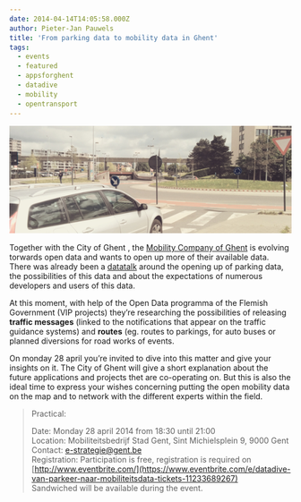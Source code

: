 ```yaml
---
date: 2014-04-14T14:05:58.000Z
author: Pieter-Jan Pauwels
title: 'From parking data to mobility data in Ghent'
tags:
  - events
  - featured
  - appsforghent
  - datadive
  - mobility
  - opentransport
---
```


[![IMG_20140414_1337461](IMG_20140414_1337461.png)](https://www.eventbrite.com/e/datadive-van-parkeer-naar-mobiliteitsdata-tickets-11233689267)

Together with the City of Ghent , the [Mobility Company of Ghent](http://www.mobiliteitgent.be/mobiliteitsbedrijf) is evolving torwards open data and wants to open up more of their available data. There was already been a [datatalk](http://appsforghent.be/2012/12/20/datatalk-mobiliteit-verslag/) around the opening up of parking data, the possibilities of this data and about the expectations of numerous developers and users of this data.

At this moment, with help of the Open Data programma of the Flemish Government (VIP projects) they’re researching the possibilities of releasing **traffic messages** (linked to the notifications that appear on the traffic guidance systems) and **routes** (eg. routes to parkings, for auto buses or planned diversions for road works of events.

On monday 28 april you’re invited to dive into this matter and give your insights on it. The City of Ghent will give a short explanation about the future applications and projects thet are co-operating on. But this is also the ideal time to express your wishes concerning putting the open mobility data on the map and to network with the different experts within the field.

> Practical:
>
> Date: Monday 28 april 2014 from 18:30 until 21:00  
> Location: Mobiliteitsbedrijf Stad Gent, Sint Michielsplein 9, 9000 Gent  
> Contact: e-strategie@gent.be  
> Registration: Participation is free, registration is required on [http://www.eventbrite.com/](https://www.eventbrite.com/e/datadive-van-parkeer-naar-mobiliteitsdata-tickets-11233689267)  
> Sandwiched will be available during the event.
